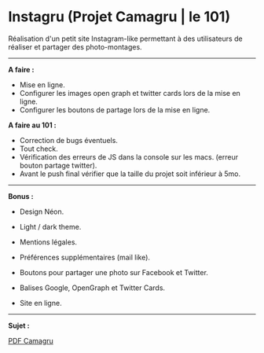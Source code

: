 ﻿# Instagru (Projet Camagru | le 101)
Réalisation d'un petit site Instagram-like permettant à des utilisateurs de réaliser et partager des photo-montages.

<hr>

<strong>A faire :</strong>

 - Mise en ligne.
 - Configurer les images open graph et twitter cards lors de la mise en ligne.
 - Configurer les boutons de partage lors de la mise en ligne.

<strong>A faire au 101 :</strong>
 - Correction de bugs éventuels.
 - Tout check.
 - Vérification des erreurs de JS dans la console sur les macs.
(erreur bouton partage twitter).
 - Avant le push final vérifier que la taille du projet soit inférieur à 5mo.

<hr>

<strong>Bonus :</strong>

 - Design Néon.
 - Light / dark theme.
 - Mentions légales.

 - Préférences supplémentaires (mail like).
 - Boutons pour partager une photo sur Facebook et Twitter.
 - Balises Google, OpenGraph et Twitter Cards.
 - Site en ligne.

<hr>

<strong>Sujet :</strong>

<a href="https://github.com/Rorothejedi/camagru/blob/master/camagru.fr.pdf">PDF Camagru</a>
